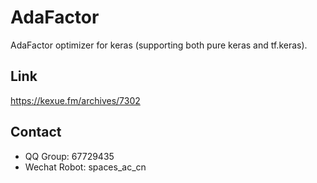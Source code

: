# AdaFactor
AdaFactor optimizer for keras (supporting both pure keras and tf.keras).

## Link
https://kexue.fm/archives/7302

## Contact
- QQ Group: 67729435
- Wechat Robot: spaces_ac_cn


